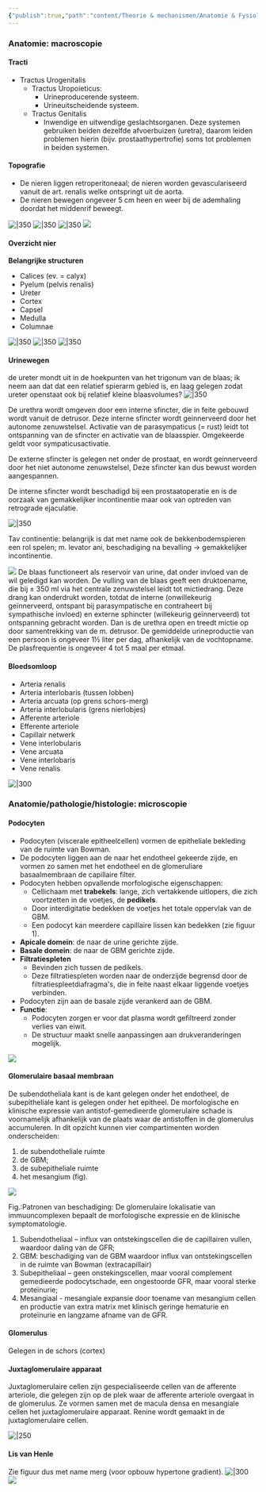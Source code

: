 ```yaml
---
{"publish":true,"path":"content/Theorie & mechanismen/Anatomie & Fysiologie/Anatomie nieren.md","permalink":"/content/theorie-and-mechanismen/anatomie-and-fysiologie/anatomie-nieren/","title":"Anatomie nieren","tags":["Interne_geneeskunde/Nefrologie","Anatomie"]}
---
```




### Anatomie: macroscopie

#### Tracti
- Tractus Urogenitalis
	- Tractus Uropoieticus:
		- Urineproducerende systeem.
		- Urineuitscheidende systeem.
	- Tractus Genitalis
		- Inwendige en uitwendige geslachtsorganen. 
Deze systemen gebruiken beiden dezelfde afvoerbuizen (uretra), daarom leiden problemen hierin (bijv. prostaathypertrofie) soms tot problemen in beiden systemen. 

#### Topografie
- De nieren liggen retroperitoneaal; de nieren worden gevasculariseerd vanuit de art. renalis welke ontspringt uit de aorta.
- De nieren bewegen ongeveer 5 cm heen en weer bij de ademhaling doordat het middenrif beweegt. 

![|350](https://i.imgur.com/DoaryZn.png)
![|350](https://i.imgur.com/GHwr7ek.png)
![|350](https://i.imgur.com/h7GgV0n.png)
![](https://i.imgur.com/zwjelBT.png)


#### Overzicht nier
**Belangrijke structuren**
- Calices (ev. = calyx)
- Pyelum (pelvis renalis)
- Ureter
- Cortex
- Capsel
- Medulla
- Columnae

![|350](https://i.imgur.com/VtRvh67.png)
![|350](https://i.imgur.com/HibWAoO.png)
![|350](https://i.imgur.com/Cn38jTZ.png)
#### Urinewegen
de ureter mondt uit in de hoekpunten van het trigonum van de blaas; ik neem aan dat dat een relatief spierarm gebied is, en laag gelegen zodat ureter openstaat ook bij relatief kleine blaasvolumes?
![|350](https://i.imgur.com/qjBXLSs.png)

De urethra wordt omgeven door een interne sfincter, die in feite gebouwd wordt vanuit de detrusor. Deze interne sfincter wordt geinnerveerd door het autonome zenuwstelsel. Activatie van de parasympaticus (= rust) leidt tot ontspanning van de sfincter en activatie van de blaasspier. Omgekeerde geldt voor sympaticusactivatie.

De externe sfincter is gelegen net onder de prostaat, en wordt geinnerveerd door het  niet autonome zenuwstelsel, Deze sfincter kan dus bewust worden aangespannen.

De interne sfincter wordt beschadigd bij een prostaatoperatie en is de oorzaak van gemakkelijker incontinentie maar ook van optreden van retrograde ejaculatie.

![|350](https://i.imgur.com/pc7Ywiq.png)

Tav continentie: belangrijk is dat met name ook de bekkenbodemspieren een rol spelen; m. levator ani, beschadiging na bevalling -> gemakkelijker incontinentie.

![](https://i.imgur.com/5ctlMqh.png)
De blaas functioneert als reservoir van urine, dat onder invloed van de wil geledigd kan worden. De vulling van de blaas geeft een druktoename, die bij ± 350 ml via het centrale zenuwstelsel leidt tot mictiedrang. Deze drang kan onderdrukt worden, totdat de interne (onwillekeurig geïnnerveerd, ontspant bij parasympatische en contraheert bij sympathische invloed) en externe sphincter (willekeurig geïnnerveerd) tot ontspanning gebracht worden. Dan is de urethra open en treedt mictie op door samentrekking van de m. detrusor. De gemiddelde urineproductie van een persoon is ongeveer 1½ liter per dag, afhankelijk van de vochtopname. De plasfrequentie is ongeveer 4 tot 5 maal per etmaal.
#### Bloedsomloop

- Arteria renalis
- Arteria interlobaris (tussen lobben)
- Arteria arcuata (op grens schors-merg)
- Arteria interlobularis (grens nierlobjes)
- Afferente arteriole
- Efferente arteriole
- Capillair netwerk
- Vene interlobularis
- Vene arcuata 
- Vene interlobaris
- Vene renalis

![|300](https://i.imgur.com/cBiNtoo.png)

### Anatomie/pathologie/histologie: microscopie

#### Podocyten

- Podocyten (viscerale epitheelcellen) vormen de epitheliale bekleding van de ruimte van Bowman. 
- De podocyten liggen aan de naar het endotheel gekeerde zijde, en vormen zo samen met het endotheel en de glomeruliare basaalmembraan de capillaire filter. 
- Podocyten hebben opvallende morfologische eigenschappen:
	- Cellichaam met **trabekels**: lange, zich vertakkende uitlopers, die zich voortzetten in de voetjes, de **pedikels**. 
	- Door interdigitatie bedekken de voetjes het totale oppervlak van de GBM. 
	- Een podocyt kan meerdere capillaire lissen kan bedekken (zie figuur 1). 
- **Apicale domein**: de naar de urine gerichte zijde. 
- **Basale domein**: de naar de GBM gerichte zijde.
- **Filtratiespleten**
	- Bevinden zich tussen de pedikels.
	- Deze filtratiespleten worden naar de onderzijde begrensd door de filtratiespleetdiafragma's, die in feite naast elkaar liggende voetjes verbinden. 
- Podocyten zijn aan de basale zijde verankerd aan de GBM. 
- **Functie**: 
	- Podocyten zorgen er voor dat plasma wordt gefiltreerd zonder verlies van eiwit.
	- De structuur maakt snelle aanpassingen aan drukveranderingen mogelijk.

![](https://i.imgur.com/bgLVPHI.png)

#### Glomerulaire basaal membraan

De subendotheliala kant is de kant gelegen onder het endotheel, de subepitheliale kant is gelegen onder het epitheel. De morfologische en klinische expressie van antistof-gemedieerde glomerulaire schade is voornamelijk afhankelijk van de plaats waar de antistoffen in de glomerulus accumuleren. 
In dit opzicht kunnen vier compartimenten worden onderscheiden:
1.	de subendotheliale ruimte
2.	de GBM;
3. de subepitheliale ruimte
4. het mesangium (fig).

![](https://i.imgur.com/JLVJ0qN.png)

Fig.:Patronen van beschadiging: De glomerulaire lokalisatie van immuuncomplexen
bepaalt de morfologische expressie en de klinische symptomatologie. 
1. Subendotheliaal – influx van ontstekingscellen die de capillairen vullen, waardoor daling van de GFR;
2. GBM: beschadiging van de GBM waardoor influx van ontstekingscellen in de ruimte van Bowman (extracapillair)
3. Subepitheliaal – geen onstekingscellen, maar vooral complement gemedieerde podocytschade,  een ongestoorde GFR, maar vooral sterke proteïnurie; 
4. Mesangiaal - mesangiale expansie door toename van mesangium cellen en productie van extra matrix met klinisch geringe hematurie en proteïnurie en langzame afname van de GFR.

#### Glomerulus

Gelegen in de schors (cortex)

#### Juxtaglomerulaire apparaat

Juxtaglomerulaire cellen zijn gespecialiseerde cellen van de afferente arteriole, die gelegen zijn op de plek waar de afferente arteriole  overgaat in de glomerulus. Ze vormen samen met de macula densa en mesangiale cellen het juxtaglomerulaire apparaat. Renine wordt gemaakt in de juxtaglomerulaire cellen.

![|250](https://i.imgur.com/IewFjHj.png)

#### Lis van Henle

Zie figuur dus met name merg (voor opbouw hypertone gradient).
![|300](https://i.imgur.com/h5inc3y.png)
![](https://i.imgur.com/BhvJWbS.png)

